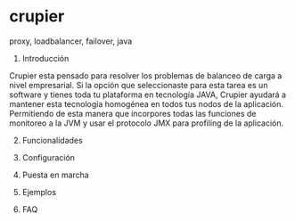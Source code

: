 crupier
=======

proxy, loadbalancer, failover, java


1. Introducción

Crupier esta pensado para resolver los problemas de balanceo de carga a nivel empresarial. Si la opción que seleccionaste para esta tarea es un software y tienes toda tu plataforma en tecnología JAVA, Crupier ayudará a mantener esta tecnología homogénea en todos tus nodos de la aplicación. Permitiendo de esta manera que incorpores todas las funciones de monitoreo a la JVM y usar el protocolo JMX para profiling de la aplicación.


2. Funcionalidades

3. Configuración

4. Puesta en marcha

5. Ejemplos

6. FAQ